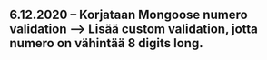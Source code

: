 ## 6.12.2020 – Korjataan Mongoose numero validation ––> Lisää custom validation, jotta numero on vähintää 8 digits long.
